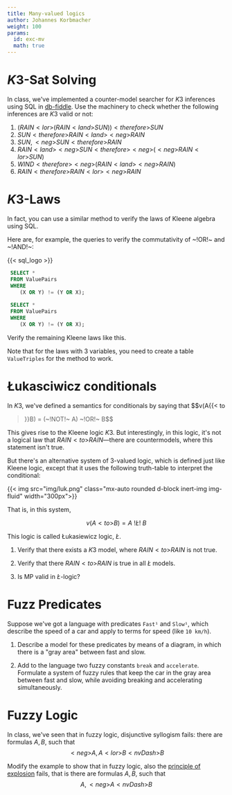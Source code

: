```yaml
---
title: Many-valued logics
author: Johannes Korbmacher
weight: 100
params: 
  id: exc-mv
  math: true
---
```


# $K3$-Sat Solving

In class, we've implemented a counter-model searcher for $K3$ inferences using
SQL in [db-fiddle](https://www.db-fiddle.com/f/ixfKDFBJaxNfSSysEQvpgk/6). Use
the machinery to check whether the following inferences are $K3$ valid or not:

1. $(RAIN {{< lor >}}(RAIN {{< land >}}SUN)){{< therefore >}} SUN$
1. $SUN {{< therefore >}} RAIN {{< land >}}{{< neg >}} RAIN$
1. $SUN, {{< neg >}}SUN {{< therefore >}} RAIN$
1. $RAIN {{< land >}}{{< neg >}}SUN {{< therefore >}} {{< neg >}}({{< neg >}}RAIN {{< lor >}} SUN)$
1. $WIND {{< therefore >}} {{< neg >}}(RAIN {{< land >}} {{< neg >}}RAIN)$
1. $RAIN {{< therefore >}} RAIN {{< lor >}} {{< neg >}}RAIN$

# $K3$-Laws

In fact, you can use a similar method to verify the laws of Kleene algebra using SQL.

Here are, for example, the queries to verify the commutativity of ~!OR!~ and ~!AND!~:

{{< sql_logo >}}
~~~sql
 SELECT * 
 FROM ValuePairs
 WHERE
	(X OR Y) != (Y OR X);
    
 SELECT * 
 FROM ValuePairs
 WHERE
	(X OR Y) != (Y OR X);
~~~

Verify the remaining Kleene laws like this.

Note that for the laws with 3 variables, you need to create a table `ValueTriples` for the method to work.

# Łukasciwicz conditionals

In $K3$, we've defined a semantics for conditionals by saying that $$v(A{{< to
>}}B) = (~!NOT!~ A) ~!OR!~ B$$

This gives rise to the Kleene logic $K3$. But interestingly, in this logic,
it's not a logical law that $RAIN {{< to >}}RAIN$—there are countermodels,
where this statement isn't true.

But there's an alternative system of $3$-valued logic, which is defined just
like Kleene logic, except that it uses the following truth-table to interpret
the conditional:

{{< img src="img/luk.png" class="mx-auto rounded d-block inert-img img-fluid" width="300px">}}

That is, in this system,

$$v(A{{< to >}}B) = A ~!Ł!~ B$$

This logic is called Łukasiewicz logic, $Ł$.

1. Verify that there exists a $K3$ model, where $RAIN {{< to >}}RAIN$ is not true.

2. Verify that there $RAIN{{< to >}}RAIN$ is true in all $Ł$ models.

3. Is MP valid in $Ł$-logic?

# Fuzz Predicates

Suppose we've got a language with predicates `Fast¹` and `Slow¹`, which
describe the speed of a car and apply to terms for speed (like `10
km/h`). 

1. Describe a model for these predicates by means of a diagram, in which there
   is a "gray area" between fast and slow.

2. Add to the language two fuzzy constants `break` and `accelerate`. Formulate
   a system of fuzzy rules that keep the car in the gray area between fast and
slow, while avoiding breaking and accelerating simultaneously.

# Fuzzy Logic

In class, we've seen that in fuzzy logic, disjunctive syllogism fails:
there are formulas $A,B$, such that $${{< neg >}}A, A{{< lor >}}B{{<
nvDash >}}B$$

Modify the example to show that in fuzzy logic, also the [principle of explosion](https://en.wikipedia.org/wiki/Principle_of_explosion) fails, that is there are formulas $A,B$, such that $$A,{{< neg >}}A{{<
nvDash >}}B$$

